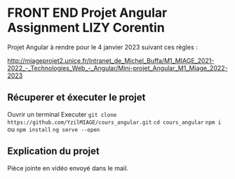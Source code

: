 # FRONT END Projet Angular Assignment LIZY Corentin

Projet Angular à rendre pour le 4 janvier 2023 suivant ces règles :

http://miageprojet2.unice.fr/Intranet_de_Michel_Buffa/M1_MIAGE_2021-2022_-_Technologies_Web_-_Angular/Mini-projet_Angular_M1_Miage_2022-2023

## Récuperer et éxecuter le projet

Ouvrir un terminal
Executer
`git clone https://github.com/YzilMIAGE/cours_angular.git`
`cd cours_angular`
`npm i` ou `npm install`
`ng serve --open`

## Explication du projet

Pièce jointe en vidéo envoyé dans le mail.
